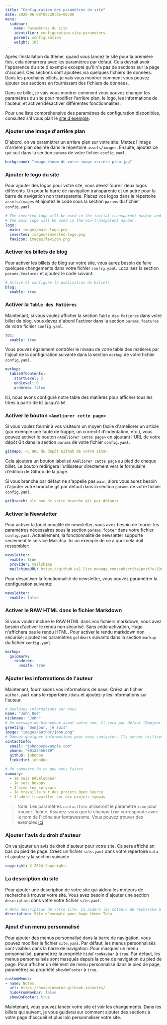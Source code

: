 ```yaml
---
title: "Configuration des paramètres du site"
date: 2020-06-08T06:20:55+06:00
menu:
  sidebar:
    name: Paramètres du site
    identifier: configuration-site-parameters
    parent: configuration
    weight: 105
---
```


Après l'installation du thème, quand vous lancez le site pour la première fois, cela démarrera avec les paramètres par défaut. Cela devrait avoir  l'apparence du site d'exemple excepté qu'il n'a pas de sections sur la page d'accueil. Ces sections sont ajoutées via quelques fichiers de données. Dans les prochains billets, je vais vous montrer comment vous pouvez ajouter ces sections en fournissant des fichiers de données.

Dans ce billet, je vais vous montrer comment vous pouvez changer les paramètres du site pour modifier l'arrière plan, le logo, les informations de l'auteur, et activer/désactiver différentes fonctionnalités.

Pour une liste compréhensive des paramètres de configuration disponibles, consultez s'il vous plaît le [site d'exemple](https://github.com/hugo-toha/hugo-toha.github.io/tree/main).

### Ajouter une image d'arrière plan

D'abord, on va paramètrer un arrière plan sur votre site. Mettez l'image d'arrière plan désirée dans le répertoire `assets/images`. Ensuite, ajoutez ce qui suit dans la section `params` de votre fichier `config.yaml`.

```yaml
background: "images/<nom-de-votre-image-arrière-plan.jpg"
```

### Ajouter le logo du site

Pour ajouter des logos pour votre site, vous devez fournir deux logos différents. Un pour la barre de navigation transparente et un autre pour la barre de navigation non transparente. Placez vos logos dans le répertoire `assets/images` et ajoutez le code sous la section `params` du fichier `config.yaml`.

```yaml
# The inverted logo will be used in the initial transparent navbar and
# the main logo will be used in the non-transparent navbar.
logo:
  main: images/main-logo.png
  inverted: images/inverted-logo.png
  favicon: images/favicon.png
```

### Activer les billets de blog

Pour activer les billets de blog sur votre site, vous aurez besoin de faire quelques changements dans votre fichier `config.yaml`. Localisez la section `params.features` et ajoutez le code suivant:

```yaml
# Active et configure la publication de billets
blog:
  enable: true
```

### Activer la `Table des Matières`

Maintenant, si vous voulez afficher la section `Table des Matières` dans votre billet de blog, vous devez d'abord l'activer dans la section `params.features` de votre fichier `config.yaml`.

```yaml
toc:
  enable: true
```
Vous pouvez également contrôler le niveau de votre table des matières par l'ajout de la configuration suivante dans la section `markup` de votre fichier `config.yaml`.

```yaml
markup:
  tableOfContents:
    startLevel: 2
    endLevel: 6
    ordered: false
```

Ici, nous avons configuré notre table des matières pour afficher tous les titres à partir de `h2` jusqu'à `h6`.

### Activer le bouton `<Améliorer cette page>`

Si vous voulez fournir à vos visiteurs un moyen facile d'améliorer un article (par exemple une faute de frappe, un correctif d'indentation, etc.), vous pouvez activer le bouton `<Améliorer cette page>` en ajoutant l'URL de votre dépôt Git dans la section `params` de votre fichier `config.yaml`.

```yaml
gitRepo: <L'URL du dépôt Github de votre site>
```

Cela ajoutera un bouton labelisé `Améliorer cette page` au pied de chaque billet. Le bouton redirigera l'utilisateur directement vers le formulaire d'édition de Github de la page.

Si vous branche par défaut ne s'appelle pas `main`, alors vous aurez besoin d'ajouter votre branche git par défaut dans la section `params` de votre fichier `config.yaml`.

```yaml
gitBranch: <le nom de votre branche git par défaut>
```

### Activer la Newsletter

Pour activer la fonctionnalité de newsletter, vous avez besoin de fournir les paramètres nécessaires sous la section `params.footer` dans votre fichier `config.yaml`. Actuellement, la fonctionnalité de newsletter supporte seulement le service Mailchip. Ici un exemple de ce à quoi cela doit ressembler:

```yaml
newsletter:
  enable: true
  provider: mailchimp
  mailchimpURL: https://github.us1.list-manage.com/subscribe/post?u=19de52a4603135aae97163fd8&amp;id=094a24c76e
```

Pour désactiver la fonctionnalité de newsletter, vous pouvez paramètrer la configuration suivante:

```yaml
newsletter:
  enable: false
```

### Activer le RAW HTML dans le fichier Markdown

Si vous voulez inclure le RAW HTML dans vos fichiers markdown, vous avez besoin d'activer le rendu non sécurisé. Sans cette activation, Hugo n'affichera pas le rendu HTML. Pour activer le rendu markdown non sécurisé; ajoutez les paramètres `goldmark` suivants dans la section `markup` du fichier `config.yaml`.

```yaml
markup:
  goldmark:
    renderer:
      unsafe: true
```

### Ajouter les informations de l'auteur

Maintenant, fournissons vos informations de base. Créez un fichier `author.yaml` dans le répertoire `/data` et ajoutez-y les informations sur l'auteur.

```yaml
# Quelques informations sur vous
name: "John Doe"
nickname: "John"
# Un message de bienvenue avant votre nom. Il sera par défaut "Bonjour! Je suis" s'il n'est pas fourni.
greeting: "Bonjour, je suis"
image: "images/author/john.png"
# Donnez quelques informations pour vous contacter. Ils seront utilisés dans le pied de page
contactInfo:
  email: "johndoe@example.com"
  phone: "+0123456789"
  github: johndoe
  linkedin: johndoe

# Un sommaire de ce que vous faites
summary:
  - Je suis Développeur
  - Je suis Devops
  - J'aime les serveurs
  - Je travaille sur des projets Open Source
  - J'adore travailler sur des projets sympas
```

> Note: Les paramètres `contactInfo` utiliseront le paramètre `icon` pour trouver l'icône. Assurez-vous que le champs `icon` corresponde avec le nom de l'icône sur fontawesome. Vous pouvez trouver des exemples [ici](https://fontawesome.com/search?o=r&f=brands)

### Ajouter l'avis du droit d'auteur

On va ajouter un avis de droit d'auteur pour votre site. Ca sera affiché en bas du pied de page. Créez un fichier `site.yaml` dans votre répertoire `data` et ajoutez-y la section suivante.

```yaml
copyright: © 2024 Copyright.
```

### La description du site

Pour ajouter une description de votre site qui aidera les moteurs de recherche à trouver votre site. Vous avez besoin d'ajouter une section `description` dans votre votre fichier `site.yaml`.

```yaml
# Meta description de votre site. Ca aidera les moteurs de recherche à trouver votre site.
description: Site d'exemple pour hugo theme Toha.
```

### Ajout d'un menu personnalisé

Pour ajouter des menus personnalisé dans la barre de navigation, vous pouvez modifier le fichier `site.yaml`. Par défaut, les menus personnalisés sont visibles dans la barre de navigation. Pour  masquer un menu personnalisé, paramètrez la propriété `hideFromNavbar` à `true`. Par défaut, les menus personnalisés sont masqués depuis la zone de navigation du pied de page. Pour afficher un élément de menu personnalisé dans le pied de page, paramètrez sa propriété `showOnFooter` à `true`.

```yaml
customMenus:
- name: Notes
  url: https://hossainemruz.gitbook.io/notes/
  hideFromNavbar: false
  showOnFooter: true
```

Maintenant, vous pouvez lancer votre site et voir les changements. Dans les billets qui suivent, je vous guiderai sur comment ajouter des sections à votre page d'accueil et plus loin personnaliser votre site.

